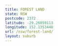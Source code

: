 ```yaml
---
title: FOREST LAND
state: NSW
postcode: 2372
latitude: -29.26059113
longitude: 152.1353448
url: /nsw/forest-land/
layout: suburb
---
```

